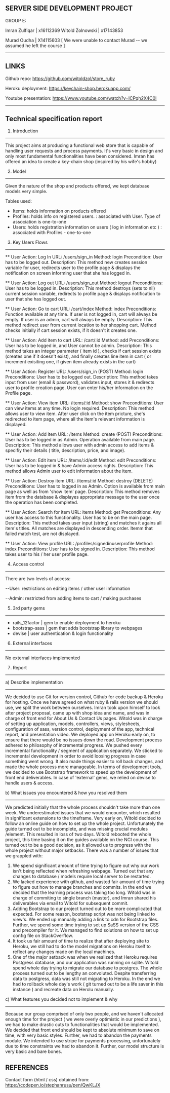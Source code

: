 SERVER SIDE DEVELOPMENT PROJECT
------------------------------

GROUP E:

Imran Zulfiqar	| x16112369
Witold Zolnowski | x17143853

Murad Oudha | X14115603 [ We were unable to contact Murad -- we assumed he left the course ]

------------------------------
LINKS
------------------------------

Github repo:
https://github.com/witoldzol/store_ruby

Heroku deployment:
https://keychain-shop.herokuapp.com/

Youtube presentation:
https://www.youtube.com/watch?v=lCPqh2X4C0I

------------------------------
Technical specification report
------------------------------

1. Introduction
----------

This project aims at producing a functional web store that is capable of handling user requests and process payments.
It's very basic in design and only most fundamental functionalities have been considered. 
Imran has offered an idea to create a key-chain shop (inspired by his wife's hobby)

2. Model
----------

Given the nature of the shop and products offered, we kept database models very simple.

Tables used: 
- Items: holds information on products offered
- Profiles: holds info on registered users.
	: associated with User. Type of association is one-to-one
- Users: holds registration information on users ( log in information etc )
	: associated with Profiles - one-to-one
	
3. Key Users Flows
----------

**
User Action: Log In
URL: /users/sign_in
Method: login
Precondition: User has to be logged out.
Description: This method new creates session variable for user, redirects user to the profile page & displays the notification on screen informing user that she has logged in.

**
User Action: Log out
URL: /users/sign_out
Method: logout
Preconditions: User has to be logged in.
Description: This method destroys (sets to nil) current session variable, redirects to profile page & displays notification to user that she has logged out.

**
User Action: Go to cart
URL: /cart/index
Method: index
Preconditions: Function available at any time. If user is not logged in, cart will always be empty. If user is an admin, cart will always be empty.
Description: This method redirect user from current location to her shopping cart. Method checks initially if cart session exists, if it doesn't it creates one.

**
User Action: Add item to cart
URL: /cart/:id
Method: add
Preconditions: User has to be logged in, and User cannot be admin.
Description: This method takes an integer parameter ( item id ), checks if cart session exists (creates one if it doesn't exist), and finally creates line item in cart ( or increment exisiting one, if given item already exists in the cart)

**
User Action: Register
URL:  /users/sign_in (POST)
Method: login
Preconditions: User has to be logged out.
Description: This method takes input from user (email & password), validates input, stores it & redirects user to profile creation page. User can enter his/her information on the Profile page.

**
User Action: View item
URL:  /items/:id
Method: show
Preconditions: User can view items at any time. No login required.
Description: This method allows user to view item. After user click on the item pricture, she's redirected to item page, where all the item's relevant information is displayed. 

**
User Action: Add item
URL: /items
Method: create (POST)
Preconditions: User has to be logged in as Admin. Operation available from main page.
Description: This method allows user with admin access to add items & specifiy their details ( title, description, price, and image).

**
User Action: Edit item
URL:  /items/:id/edit
Method: edit
Preconditions: User has to be logged in & have Admin access rights.
Description: This method allows Admin user to edit information about the item. 

**
User Action: Destroy item
URL: /items/:id
Method: destroy (DELETE)
Preconditions: User has to logged in as Admin. Option is available from main page as well as from 'show item' page.
Description: This method removes item from the database & displayes appropriate message to the user once the operation has been completed.

**
User Action: Search for item
URL: items
Method: get
Preconditions: Any user has access to this functionality. User has to be on the main page.
Description: This method takes user input (string) and matches it agains all item's titles. All matches are displayed in descending order. Itemm that failed match test, are not displayed.

**
User Action: View profile
URL: /profiles/signedinuserprofile
Method: index
Preconditions: User has to be signed in.
Description: This method takes user to his / her user profile page.


4. Access control
----------

There are two levels of access:

--User: restrictions on editing items / other user information 

--Admin: restricted from adding items to cart / making purchases

5. 3rd party gems
----------

- rails_12factor | gem to enable deployment to heroku
- bootstrap-sass  | gem that adds bootstrap library to webpages
- devise | user authentication & login functionality


6. External interfaces
----------

No external interfaces implemented


7. Report
----------

a) Describe implementation
__________

We decided to use Git for version control, Github for code backup & Heroku for hosting.
Once we have agreed on what ruby & rails version we should use, we split the work between ourselves.
Imran took upon himself to look after project proposal, came up with shop idea and name, and was in charge of front end for About Us & Contact Us pages.
Witold was in charge of setting up application, models, controllers, views, stylesheets, configuration of sass, version control, deployment of the app, technical report, and presentation video.
We deployed app on Heroku early on, to ensure that there would be no issues down the road.
Development process adhered to philosophy of incremental progress. We pushed every incremental functionality / segment of application separately.
We sticked to incremental development in order to avoid loosing progress in case something went wrong. It also made things easier to roll back changes, and made the whole process more manageable.
In terms of development tools, we decided to use Bootstrap framework to speed up the development of front end deliverables. In case of 'external' gems,  we relied on devise to handle users & access.

b) What issues you encountered & how you resolved them
__________

We predicted initially that the whole process shouldn't take more than one week. We underestimated issues that we would encounter, which resulted in significant extensions to the timeframe. Very early on, Witold decided to follow an online guide on how to set up the whole project. Unfortunately the guide turned out to be incomplete, and was missing crucial modules /element. This resulted in loss of two days. Witold rebooted the whole project, this time basing it on the guides available on the NCI course. This turned out to be a good decision, as it allowed us to progress with the whole project without major setbacks.
There was a number of issues that we grappled with:
1) We spend significant amount of time trying to figure out why our work isn't being reflected when refreshing webpage. Turned out that any changes to database / models require local server to be restarted.
2) We lacked experience with github, and wasted fair amount of time trying to figure out how to manage branches and commits. In the end we decided that the learning process was taking too long. Witold was in charge of commiting to single branch (master), and Imran shared his deliverables via email to Witold for subsequent commit.
3) Adding Bootstrap to our project turned out to be more complicated that expected. For some reason, bootstrap script was not being linked to view's. We ended up manually adding a link to cdn for Bootstrap files. Further, we spend some time trying to set up SaSS version of the CSS and precompiler for it. We managed to find solutions on how to set up config file on StackOverflow.
4) It took us fair amount of time to realize that after deploying site to Heroku, we still had to do the model migrations on Heroku itself to reflect any changes made on the local machines. 
5) One of the major setback was when we realized that Heroku requires Postgress database, and our application was running on sqlite. Witold spend whole day trying to migrate our database to postgres. The whole process turned out to be lengthy an convoluted. Despite transferring data to postgress, data was still not migrating to Heroku. In the end we had to rollback whole day's work ( git turned out to be a life saver in this instance ) and recreate data on Herolu manually.

c) What features you decided not to implement & why
__________

Because our group comprised of only two people, and we haven't allocated enough time for the project ( we were overly optimistic in our predictions ), we had to make drastic cuts to functionalities that would be implemented. We decided that front end should be kept to absolute minimum to save on time, with very basic styles. Further, we had to abandon the payments module. We intended to use stripe for payments processing, unfortunately due to time constraints we had to abandon it. Further, our model structure is very basic and bare bones.


REFERENCES
------------------------------

Contact form  (html / css) obtained from:
	https://codepen.io/stephanrusu/pen/QwKLJX